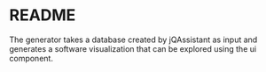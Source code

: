 # README #

The generator takes a database created by jQAssistant as input and generates a software visualization that can be explored using the ui component.
